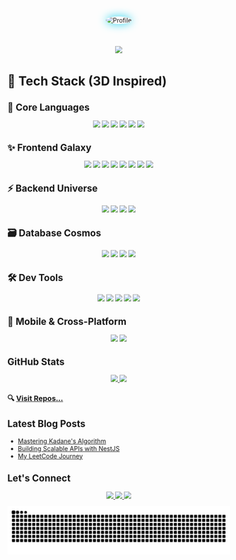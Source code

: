 
<div align="center">
  <img src="https://avatars.githubusercontent.com/u/117673483?s=400&u=66da47391b7ca9d016353b163b4d4256db1ec7eb&v=4" alt="Profile" width="250" style="border-radius:50%; box-shadow: 0 0 20px #22D3EE;"/>
</div>



<h1 align="center">
    <img src="https://readme-typing-svg.herokuapp.com/?font=Fira+Code&size=35&pause=500&color=22D3EE&center=true&vCenter=true&width=600&height=70&duration=3000&lines=Hello+✌️;I'm;Kamran+Hossain+Topu;Full+Stack+Web+Developer;MERN+Stack+Specialist;DSA+Enthusiast;Problem+Solver" />
</h1>


# 🌟 Tech Stack (3D Inspired)

## 💎 Core Languages
<p align="center">
  <img src="https://img.shields.io/badge/-JavaScript-F7DF1E?style=for-the-badge&logo=javascript&logoColor=black&color=1A1A1A&labelColor=F7DF1E" />
  <img src="https://img.shields.io/badge/-TypeScript-3178C6?style=for-the-badge&logo=typescript&logoColor=white&color=1A1A1A&labelColor=3178C6" />
  <img src="https://img.shields.io/badge/-Java-007396?style=for-the-badge&logo=java&logoColor=white&color=1A1A1A&labelColor=007396" />
  <img src="https://img.shields.io/badge/-C-A8B9CC?style=for-the-badge&logo=c&logoColor=black&color=1A1A1A&labelColor=A8B9CC" />
  <img src="https://img.shields.io/badge/-C++-00599C?style=for-the-badge&logo=c%2B%2B&logoColor=white&color=1A1A1A&labelColor=00599C" />
  <img src="https://img.shields.io/badge/-Dart-0175C2?style=for-the-badge&logo=dart&logoColor=white&color=1A1A1A&labelColor=0175C2" />
</p>

## ✨ Frontend Galaxy
<p align="center">
  <img src="https://img.shields.io/badge/-React-61DAFB?style=for-the-badge&logo=react&logoColor=black&color=1A1A1A&labelColor=61DAFB" />
  <img src="https://img.shields.io/badge/-Next.js-000000?style=for-the-badge&logo=nextdotjs&logoColor=white&color=1A1A1A&labelColor=000000" />
  <img src="https://img.shields.io/badge/-HTML5-E34F26?style=for-the-badge&logo=html5&logoColor=white&color=1A1A1A&labelColor=E34F26" />
  <img src="https://img.shields.io/badge/-CSS3-1572B6?style=for-the-badge&logo=css3&logoColor=white&color=1A1A1A&labelColor=1572B6" />
  <img src="https://img.shields.io/badge/-Tailwind-06B6D4?style=for-the-badge&logo=tailwindcss&logoColor=white&color=1A1A1A&labelColor=06B6D4" />
  <img src="https://img.shields.io/badge/-GSAP-88CE02?style=for-the-badge&logo=greensock&logoColor=white&color=1A1A1A&labelColor=88CE02" />
  <img src="https://img.shields.io/badge/-Three.js-000000?style=for-the-badge&logo=threedotjs&logoColor=white&color=1A1A1A&labelColor=000000" />
  <img src="https://img.shields.io/badge/-Framer-0055FF?style=for-the-badge&logo=framer&logoColor=white&color=1A1A1A&labelColor=0055FF" />
</p>

## ⚡ Backend Universe
<p align="center">
  <img src="https://img.shields.io/badge/-Node.js-339933?style=for-the-badge&logo=nodedotjs&logoColor=white&color=1A1A1A&labelColor=339933" />
  <img src="https://img.shields.io/badge/-Express-000000?style=for-the-badge&logo=express&logoColor=white&color=1A1A1A&labelColor=000000" />
  <img src="https://img.shields.io/badge/-NestJS-E0234E?style=for-the-badge&logo=nestjs&logoColor=white&color=1A1A1A&labelColor=E0234E" />
  <img src="https://img.shields.io/badge/-Electron-47848F?style=for-the-badge&logo=electron&logoColor=white&color=1A1A1A&labelColor=47848F" />
</p>

## 🗃️ Database Cosmos
<p align="center">
  <img src="https://img.shields.io/badge/-MongoDB-47A248?style=for-the-badge&logo=mongodb&logoColor=white&color=1A1A1A&labelColor=47A248" />
  <img src="https://img.shields.io/badge/-PostgreSQL-4169E1?style=for-the-badge&logo=postgresql&logoColor=white&color=1A1A1A&labelColor=4169E1" />
  <img src="https://img.shields.io/badge/-MySQL-4479A1?style=for-the-badge&logo=mysql&logoColor=white&color=1A1A1A&labelColor=4479A1" />
  <img src="https://img.shields.io/badge/-Prisma-2D3748?style=for-the-badge&logo=prisma&logoColor=white&color=1A1A1A&labelColor=2D3748" />
</p>

## 🛠️ Dev Tools
<p align="center">
  <img src="https://img.shields.io/badge/-Git-F05032?style=for-the-badge&logo=git&logoColor=white&color=1A1A1A&labelColor=F05032" />
  <img src="https://img.shields.io/badge/-GitHub-181717?style=for-the-badge&logo=github&logoColor=white&color=1A1A1A&labelColor=181717" />
  <img src="https://img.shields.io/badge/-Docker-2496ED?style=for-the-badge&logo=docker&logoColor=white&color=1A1A1A&labelColor=2496ED" />
  <img src="https://img.shields.io/badge/-Linux-FCC624?style=for-the-badge&logo=linux&logoColor=black&color=1A1A1A&labelColor=FCC624" />
  <img src="https://img.shields.io/badge/-Postman-FF6C37?style=for-the-badge&logo=postman&logoColor=white&color=1A1A1A&labelColor=FF6C37" />
</p>

## 📱 Mobile & Cross-Platform
<p align="center">
  <img src="https://img.shields.io/badge/-Flutter-02569B?style=for-the-badge&logo=flutter&logoColor=white&color=1A1A1A&labelColor=02569B" />
  <img src="https://img.shields.io/badge/-Android%20Studio-3DDC84?style=for-the-badge&logo=androidstudio&logoColor=white&color=1A1A1A&labelColor=3DDC84" />
</p>



## GitHub Stats
<div align="center">
  <a href="https://github.com/MuhammadTopu">
    <img height="180em" src="https://github-readme-stats.vercel.app/api?username=MuhammadTopu&show_icons=true&theme=radical&include_all_commits=true&count_private=true" />
    <img height="180em" src="https://github-readme-stats.vercel.app/api/top-langs/?username=MuhammadTopu&layout=compact&langs_count=8&theme=radical" />
  </a>
</div>




### 🔍 [Visit Repos...](https://github.com/MuhammadTopu?tab=repositories)

## Latest Blog Posts
- [Mastering Kadane's Algorithm](https://leetcode.com/problems/maximum-subarray/solutions/5056886/kadanes-algorithm-on/)
- [Building Scalable APIs with NestJS](https://www.linkedin.com/posts/kamranhossaintopu_apnacollege-fullstackwebdevelopment-activity-7128771470201131008-eQYY)
- [My LeetCode Journey](https://leetcode.com/Kamran_Hossain_Topu/)

## Let's Connect
<p align="center">
  <a href="https://www.linkedin.com/in/kamranhossaintopu/">
    <img src="https://img.shields.io/badge/LinkedIn-0077B5?style=for-the-badge&logo=linkedin&logoColor=white" />
  </a>
  <a href="mailto:hossainarman953@gmail.com">
    <img src="https://img.shields.io/badge/Gmail-D14836?style=for-the-badge&logo=gmail&logoColor=white" />
  </a>
  <a href="https://leetcode.com/Kamran_Hossain_Topu/">
    <img src="https://img.shields.io/badge/-LeetCode-FFA116?style=for-the-badge&logo=LeetCode&logoColor=black" />
  </a>
</p>





<picture>
  <source media="(prefers-color-scheme: dark)" srcset="https://raw.githubusercontent.com/MuhammadTopu/MuhammadTopu/output/github-contribution-grid-snake.svg" />
  <source media="(prefers-color-scheme: light)" srcset="https://raw.githubusercontent.com/MuhammadTopu/MuhammadTopu/output/github-contribution-grid-snake.svg" />
  <img alt="github-snake" src="https://raw.githubusercontent.com/MuhammadTopu/MuhammadTopu/output/github-contribution-grid-snake.svg" />
</picture>

